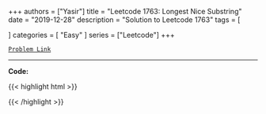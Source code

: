 
+++
authors = ["Yasir"]
title = "Leetcode 1763: Longest Nice Substring"
date = "2019-12-28"
description = "Solution to Leetcode 1763"
tags = [
    
]
categories = [
    "Easy"
]
series = ["Leetcode"]
+++



[`Problem Link`](https://leetcode.com/problems/longest-nice-substring/description/)

---

**Code:**

{{< highlight html >}}

{{< /highlight >}}

